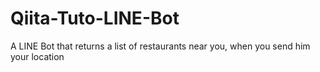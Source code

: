# Qiita-Tuto-LINE-Bot
A LINE Bot that returns a list of restaurants near you, when you send him your location

